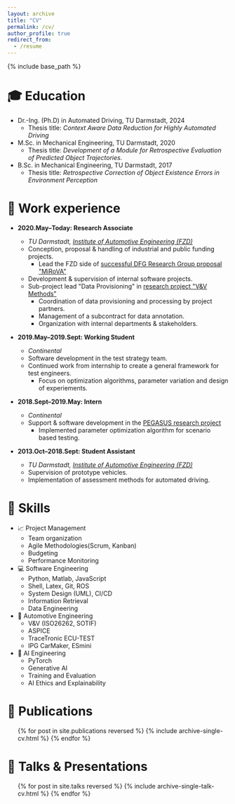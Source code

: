 ```yaml
---
layout: archive
title: "CV"
permalink: /cv/
author_profile: true
redirect_from:
  - /resume
---
```


{% include base_path %}

🎓 Education
======
* Dr.-Ing. (Ph.D) in Automated Driving, TU Darmstadt, 2024
  * Thesis title: *Context Aware Data Reduction for Highly Automated Driving*
* M.Sc. in Mechanical Engineering, TU Darmstadt, 2020
  * Thesis title: *Development of a Module for Retrospective Evaluation of Predicted Object Trajectories.*
* B.Sc. in Mechanical Engineering, TU Darmstadt, 2017
  * Thesis title: *Retrospective Correction of Object Existence Errors in Environment Perception*

👔 Work experience
======
* **2020.May–Today: Research Associate**
  * *TU Darmstadt, [Institute of Automotive Engineering (FZD)](https://www.fzd.tu-darmstadt.de)*
  * Conception, proposal & handling of industrial and public funding projects.
    * Lead the FZD side of [successful DFG Research Group proposal "MiRoVA"](https://www.dfg.de/de/service/presse/pressemitteilungen/2024/pressemitteilung-nr-41)
  * Development & supervision of internal software projects.
  * Sub-project lead "Data Provisioning" in [research project "V&V Methods"](https://www.vvm-projekt.de/en/)
    * Coordination of data provisioning and processing by project partners.
    * Management of a subcontract for data annotation.
    * Organization with internal departments & stakeholders.

* **2019.May–2019.Sept: Working Student**
  * *Continental*
  * Software development in the test strategy team. 
  * Continued work from internship to create a general framework for test engineers.
    * Focus on optimization algorithms, parameter variation and design of experiements.

* **2018.Sept–2019.May: Intern**
  * *Continental*
  * Support & software development in the [PEGASUS research project](https://www.pegasusprojekt.de/en/)
    * Implemented parameter optimization algorithm for scenario based testing.

* **2013.Oct–2018.Sept: Student Assistant**
  * *TU Darmstadt, [Institute of Automotive Engineering (FZD)](https://www.fzd.tu-darmstadt.de)*
  * Supervision of prototype vehicles.
  * Implementation of assessment methods for automated driving.
  
📖 Skills
======
* 📈 Project Management
  * Team organization
  * Agile Methodologies(Scrum, Kanban)
  * Budgeting
  * Performance Monitoring
* 💻 Software Engineering
  * Python, Matlab, JavaScript
  * Shell, Latex, Git, ROS
  * System Design (UML), CI/CD
  * Information Retrieval
  * Data Engineering
* 🚗 Automotive Engineering
  * V&V (ISO26262, SOTIF)
  * ASPICE
  * TraceTronic ECU-TEST
  * IPG CarMaker, ESmini
* 🤖 AI Engineering
  * PyTorch
  * Generative AI
  * Training and Evaluation
  * AI Ethics and Explainability

📖 Publications
======
  <ul>{% for post in site.publications reversed %}
    {% include archive-single-cv.html %}
  {% endfor %}</ul>
  
💬 Talks & Presentations
======
  <ul>{% for post in site.talks reversed %}
    {% include archive-single-talk-cv.html  %}
  {% endfor %}</ul>
  
<!--
Teaching
======
  <ul>{% for post in site.teaching reversed %}
    {% include archive-single-cv.html %}
  {% endfor %}</ul>
  
Service and leadership
======
* Currently signed in to 43 different slack teams
//-->
